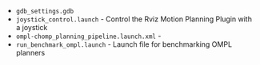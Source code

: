  * `gdb_settings.gdb`
 * `joystick_control.launch` - Control the Rviz Motion Planning Plugin with a joystick
 * `ompl-chomp_planning_pipeline.launch.xml` -
 * `run_benchmark_ompl.launch` - Launch file for benchmarking OMPL planners
